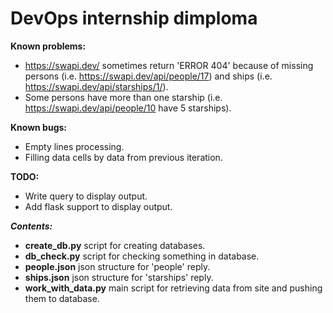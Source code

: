 <h1>DevOps internship dimploma</h1>

<b>Known problems:</b>
- https://swapi.dev/ sometimes return 'ERROR 404' because of missing persons (i.e. https://swapi.dev/api/people/17) and ships (i.e. https://swapi.dev/api/starships/1/).
- Some persons have more than one starship (i.e. https://swapi.dev/api/people/10 have 5 starships).

<b>Known bugs:</b>
- Empty lines processing.
- Filling data cells by data from previous iteration.

<b>TODO:</b>
- Write query to display output.
- Add flask support to display output.

<b><i>Contents:</i></b>
- <b>create_db.py</b> script for creating databases.
- <b>db_check.py</b> script for checking something in database.
- <b>people.json</b> json structure for 'people' reply.
- <b>ships.json</b> json structure for 'starships' reply.
- <b>work_with_data.py</b> main script for retrieving data from site and pushing them to database.
